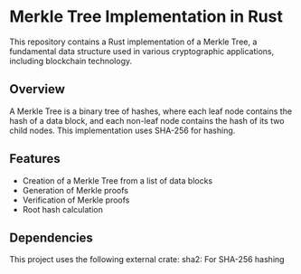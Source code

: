# Merkle Tree Implementation in Rust

This repository contains a Rust implementation of a Merkle Tree, a fundamental data structure used in various cryptographic applications, including blockchain technology.

## Overview

A Merkle Tree is a binary tree of hashes, where each leaf node contains the hash of a data block, and each non-leaf node contains the hash of its two child nodes. This implementation uses SHA-256 for hashing.

## Features

- Creation of a Merkle Tree from a list of data blocks
- Generation of Merkle proofs
- Verification of Merkle proofs
- Root hash calculation

## Dependencies

This project uses the following external crate:
sha2: For SHA-256 hashing